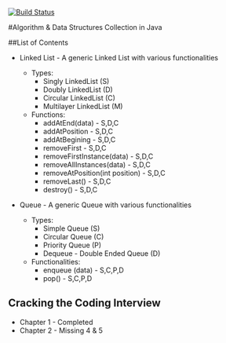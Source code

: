 [![Build Status](https://semaphoreci.com/api/v1/vivekpatani/algorithm-collection/branches/master/badge.svg)](https://semaphoreci.com/vivekpatani/algorithm-collection)

#Algorithm \& Data Structures Collection in Java

##List of Contents
* Linked List - A generic Linked List with various functionalities
	* Types:
		* Singly LinkedList (S)
		* Doubly LinkedList (D)
		* Circular LinkedList (C)
		* Multilayer LinkedList (M)
	* Functions:
		* addAtEnd(data) - S,D,C
		* addAtPosition - S,D,C
		* addAtBegining - S,D,C
		* removeFirst - S,D,C
		* removeFirstInstance(data) - S,D,C
		* removeAllInstances(data) - S,D,C
		* removeAtPosition(int position) - S,D,C
		* removeLast() - S,D,C
		* destroy() - S,D,C

* Queue - A generic Queue with various functionalities
	* Types:
		* Simple Queue (S)
		* Circular Queue (C)
		* Priority Queue (P)
		* Dequeue - Double Ended Queue (D)
	* Functionalities:
		* enqueue (data) - S,C,P,D
		* pop() - S,C,P,D

## Cracking the Coding Interview
* Chapter 1 - Completed
* Chapter 2 - Missing 4 & 5